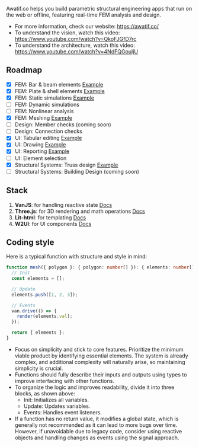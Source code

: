 Awatif.co helps you build parametric structural engineering apps that run on the web or offline, featuring real-time FEM analysis and design. 

- For more information, check our website: https://awatif.co/
- To understand the vision, watch this video: https://www.youtube.com/watch?v=QkoFJGfD7rc
- To understand the architecture, watch this video: https://www.youtube.com/watch?v=4NdFQGouIjU

## Roadmap
- [x] FEM: Bar & beam elements [Example](https://awatif.co/examples/1d-mesh/)
- [x] FEM: Plate & shell elements [Example](https://awatif.co/examples/plate/)
- [x] FEM: Static simulations [Example](https://awatif.co/examples/3d-structure/)
- [ ] FEM: Dynamic simulations
- [ ] FEM: Nonlinear analysis
- [x] FEM: Meshing [Example](https://awatif.co/examples/2d-mesh/)
- [ ] Design: Member checks (coming soon)
- [ ] Design: Connection checks
- [x] UI: Tabular editing [Example](https://awatif.co/examples/sheets/)
- [x] UI: Drawing [Example](https://awatif.co/examples/drawing/)
- [x] UI: Reporting [Example](https://awatif.co/examples/report/)
- [ ] UI: Element selection
- [x] Structural Systems: Truss design [Example](https://awatif.co/examples/advanced-truss/)
- [ ] Structural Systems: Building Design (coming soon)

## Stack 
1. **VanJS**: for handling reactive state [Docs](https://vanjs.org/)
2. **Three.js**: for 3D rendering and math operations [Docs](https://threejs.org/)
3. **Lit-html**: for templating [Docs](https://lit.dev/docs/libraries/standalone-templates/)
4. **W2UI**: for UI components [Docs](https://w2ui.com/web/home)

## Coding style
Here is a typical function with structure and style in mind:
```ts
function mesh({ polygon }: { polygon: number[] }): { elements: number[][] } {
  // Init
  const elements = [];

  // Update
  elements.push([1, 2, 3]);

  // Events
  van.drive(() => {
    render(elements.val);
  });

  return { elements };
}
```

- Focus on simplicity and stick to core features. Prioritize the minimum viable product by identifying essential elements. The system is already complex, and additional complexity will naturally arise, so maintaining simplicity is crucial.
- Functions should fully describe their inputs and outputs using types to improve interfacing with other functions.
- To organize the logic and improves readability, divide it into three blocks, as shown above:
  - Init: Initializes all variables.
  - Update: Updates variables.
  - Events: Handles event listeners.
- If a function has no return value, it modifies a global state, which is generally not recommended as it can lead to more bugs over time. However, if unavoidable due to legacy code, consider using reactive objects and handling changes as events using the signal approach.
